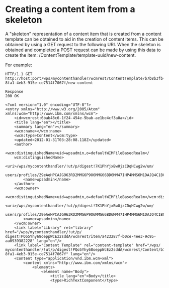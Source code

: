 # Creating a content item from a skeleton

A "skeleton" representation of a content item that is created from a content template can be obtained to aid in the creation of content items. This can be obtained by using a GET request to the following URI. When the skeleton is obtained and completed a POST request can be made by using this data to create the item: /ContentTemplate/template-uuid/new-content.

For example:

```
HTTP/1.1 GET http://host:port/wps/mycontenthandler/wcmrest/ContentTemplate/b7b8b3fb-8fa1-4eb3-915e-ce7514f7067f/new-content

Response 
200 OK

```

```
<?xml version="1.0" encoding="UTF-8"?>
<entry xmlns="http://www.w3.org/2005/Atom" xmlns:wcm="http://www.ibm.com/xmlns/wcm">
    <id>wcmrest:6bab48c6-1f24-454e-9bab-ae1be4cf3a0a</id>
    <title lang="en"></title>
    <summary lang="en"></summary>
    <wcm:name></wcm:name>
    <wcm:type>Content</wcm:type>
    <updated>2012-01-31T03:28:08.118Z</updated>
    <author>
        <wcm:distinguishedName>uid=wpsadmin,o=defaultWIMFileBasedRealm</
    wcm:distinguishedName>
        <uri>/wps/mycontenthandler/!ut/p/digest!7K1PhYjxBw0jzCDqHCwg2w/um/
    users/profiles/Z9eAeHPCAJG963RD2MMG6P9O6MMG66BD6MM47IHP4MMS6M1DAJQ4C1BCAMID653</uri>
        <name>wpsadmin</name>
    </author>
    <wcm:owner>
        <wcm:distinguishedName>uid=wpsadmin,o=defaultWIMFileBasedRealm</wcm:distinguishedName>
        <uri>/wps/mycontenthandler/!ut/p/digest!7K1PhYjxBw0jzCDqHCwg2w/um/
    users/profiles/Z9eAeHPCAJG963RD2MMG6P9O6MMG66BD6MM47IHP4MMS6M1DAJQ4C1BCAMID653</uri>
        <name>wpsadmin</name>
    </wcm:owner>
    <link label="Library" rel="library" href="/wps/mycontenthandler/!ut/p/
digest!PQo5Yhy68oeppWcEz2sddA/wcmrest/item/a423287f-b0ce-4ee3-9c95-aa0939382228" lang="en"/>
    <link label="Content Template" rel="content-template" href="/wps/
mycontenthandler/!ut/p/digest!PQo5Yhy68oeppWcEz2sddA/wcmrest/Content/b7b8b3fb-8fa1-4eb3-915e-ce7514f7067f" lang="en"/>
    <content type="application/vnd.ibm.wcm+xml">
        <content xmlns="http://www.ibm.com/xmlns/wcm">
            <elements>
                <element name="Body">
                    <title lang="en">Body</title>
                    <type>RichTextComponent</type>

```
